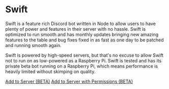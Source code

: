 # Swift

Swift is a feature rich Discord bot written in Node to allow users to have plenty of power and features in their server with no hassle. Swift is optimized to run smooth and has monthly updates bringing new amazing features to the table and bug fixes fixed in as fast as one day to be patched and running smooth again.

Swift is powered by high-speed servers, but that's no excuse to allow Swift not to run on as low-powered as a Raspberry Pi. Swift is tested and has its private beta bot running on a Raspberry Pi, which means performance is heavily limited without skimping on quality.

[Add to Server (BETA)](https://discord.com/api/oauth2/authorize?client_id=595012007544225792&permissions=2048&scope=bot)
[Add to Server with Permissions (BETA)](https://discord.com/api/oauth2/authorize?client_id=595012007544225792&permissions=10246&scope=bot)
